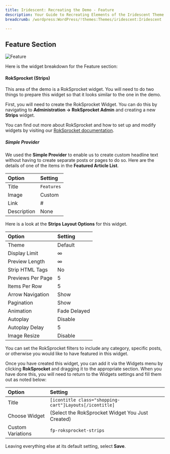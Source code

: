 ```yaml
---
title: Iridescent: Recreating the Demo - Feature
description: Your Guide to Recreating Elements of the Iridescent Theme for WordPress
breadcrumb: /wordpress:WordPress/!themes:Themes/iridescent:Iridescent

---
```


Feature Section
-----

![Feature](assets/demo_5.jpeg)

Here is the widget breakdown for the Feature section:

#### RokSprocket (Strips)

This area of the demo is a RokSprocket widget. You will need to do two things to prepare this widget so that it looks similar to the one in the demo.

First, you will need to create the RokSprocket Widget. You can do this by navigating to **Administration -> RokSprocket Admin** and creating a new **Strips** widget.

You can find out more about RokSprocket and how to set up and modify widgets by visiting our [RokSprocket documentation](../../plugins/roksprocket).

##### Simple Provider

We used the **Simple Provider** to enable us to create custom headline text without having to create separate posts or pages to do so. Here are the details of one of the items in the **Featured Article List**.

|    Option   |  Setting   |
| :---------- | :--------- |
| Title       | `Features` |
| Image       | Custom     |
| Link        | #          |
| Description | None       |

Here is a look at the **Strips Layout Options** for this widget.

|       Option      |   Setting    |
| :---------------- | :----------- |
| Theme             | Default      |
| Display Limit     | ∞            |
| Preview Length    | ∞            |
| Strip HTML Tags   | No           |
| Previews Per Page | 5            |
| Items Per Row     | 5            |
| Arrow Navigation  | Show         |
| Pagination        | Show         |
| Animation         | Fade Delayed |
| Autoplay          | Disable      |
| Autoplay Delay    | 5            |
| Image Resize      | Disable      |

You can set the RokSprocket filters to include any category, specific posts, or otherwise you would like to have featured in this widget.

Once you have created this widget, you can add it via the Widgets menu by clicking **RokSprocket** and dragging it to the appropriate section. When you have done this, you will need to return to the Widgets settings and fill them out as noted below:

|       Option      |                        Setting                         |
| :---------------- | :----------------------------------------------------- |
| Title             | `[icontitle class="shopping-cart"]Layouts[/icontitle]` |
| Choose Widget     | (Select the RokSprocket Widget You Just Created)       |
| Custom Variations | `fp-roksprocket-strips`                                |

Leaving everything else at its default setting, select **Save**.

